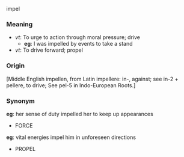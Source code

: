 impel
### Meaning
+ _vt_: To urge to action through moral pressure; drive
    + __eg__: I was impelled by events to take a stand
+ _vt_: To drive forward; propel

### Origin

[Middle English impellen, from Latin impellere: in-, against; see in-2 + pellere, to drive; See pel-5 in Indo-European Roots.]

### Synonym

__eg__: her sense of duty impelled her to keep up appearances

+ FORCE

__eg__: vital energies impel him in unforeseen directions

+ PROPEL


